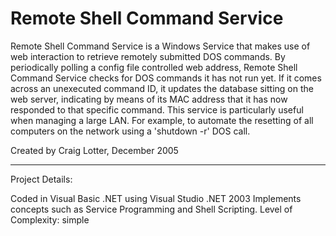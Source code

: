 # Remote Shell Command Service

Remote Shell Command Service is a Windows Service that makes use of web interaction to retrieve remotely submitted DOS commands. By periodically polling a config file controlled web address, Remote Shell Command Service checks for DOS commands it has not run yet. If it comes across an unexecuted command ID, it updates the database sitting on the web server, indicating by means of its MAC address that it has now responded to that specific command. This service is particularly useful when managing a large LAN. For example, to automate the resetting of all computers on the network using a 'shutdown -r' DOS call.

Created by Craig Lotter, December 2005

*********************************

Project Details:

Coded in Visual Basic .NET using Visual Studio .NET 2003
Implements concepts such as Service Programming and Shell Scripting.
Level of Complexity: simple
